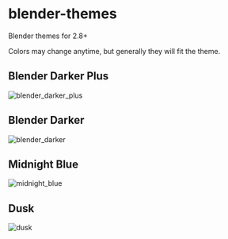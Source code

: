 # blender-themes

Blender themes for 2.8+

Colors may change anytime, but generally they will fit the theme.

## Blender Darker Plus

![blender_darker_plus](https://user-images.githubusercontent.com/830253/223917265-800f9d10-d03e-47c0-9f7e-a8129b70b9ee.png)

## Blender Darker

![blender_darker](https://user-images.githubusercontent.com/830253/223917249-c03f8cfb-1999-495d-9ee0-62aa10f48a61.png)

## Midnight Blue

![midnight_blue](https://user-images.githubusercontent.com/830253/223917231-8d343a83-533c-4a2e-b9d3-22c986c9df02.png)

## Dusk

![dusk](https://user-images.githubusercontent.com/830253/223916900-c08e0363-0c7b-4374-941f-ae6e44077e4c.png)